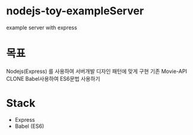 # nodejs-toy-exampleServer
example server with express

# 목표
Nodejs(Express) 를 사용하여 서버개발
디자인 패턴에 맞게 구현
기존 Movie-API CLONE
Babel사용하여 ES6문법 사용하기

# Stack
- Express
- Babel (ES6)